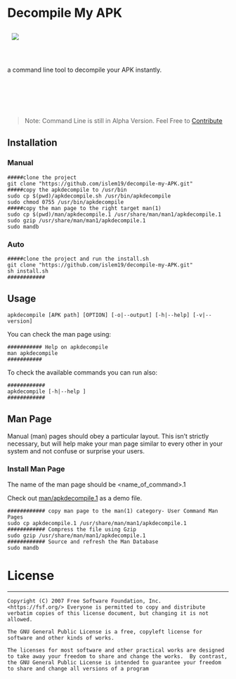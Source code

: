 # Decompile My APK 

<img src="https://github.com/islem19/decompile-my-APK/blob/master/res/img/icon.png?raw=true" align="left" hspace="10" vspace="10"></a>
<br><br><br><br><br>
a command line tool to decompile your APK instantly.
<br><br><br><br><br><br>

> Note: Command Line is still in Alpha Version. Feel Free to [Contribute](https://github.com/islem19/decompile-my-APK/blob/master/CONTRIBUTING.md)


## Installation

###	Manual

```shell
#####clone the project
git clone "https://github.com/islem19/decompile-my-APK.git"
#####copy the apkdecompile to /usr/bin
sudo cp $(pwd)/apkdecompile.sh /usr/bin/apkdecompile
sudo chmod 0755 /usr/bin/apkdecompile
#####copy the man page to the right target man(1)
sudo cp $(pwd)/man/apkdecompile.1 /usr/share/man/man1/apkdecompile.1
sudo gzip /usr/share/man/man1/apkdecompile.1
sudo mandb
```

###	Auto

```shell
#####clone the project and run the install.sh
git clone "https://github.com/islem19/decompile-my-APK.git"
sh install.sh
############ 
```

## Usage

```shell
apkdecompile [APK path] [OPTION] [-o|--output] [-h|--help] [-v|--version]
```

You can check the man page using:
```shell
########### Help on apkdecompile
man apkdecompile
###########
```

To check the available commands you can run also:
```shell
############
apkdecompile [-h|--help ]
############
```

## Man Page

Manual (man) pages should obey a particular layout. This isn’t strictly necessary, but will help make your man page similar to every other in your system and not confuse or surprise your users.

### Install Man Page

The name of the man page should be <name_of_command>.1 

Check out [man/apkdecompile.1](https://github.com/islem19/decompile-my-APK/blob/master/man/apkdecompile.1) as a demo file.
```shell
############ copy man page to the man(1) category- User Command Man Pages
sudo cp apkdecompile.1 /usr/share/man/man1/apkdecompile.1
############ Compress the file using Gzip
sudo gzip /usr/share/man/man1/apkdecompile.1
############ Source and refresh the Man Database
sudo mandb
```

# License
-------
    Copyright (C) 2007 Free Software Foundation, Inc.
    <https://fsf.org/> Everyone is permitted to copy and distribute verbatim copies of this license document, but changing it is not allowed.

    The GNU General Public License is a free, copyleft license for software and other kinds of works.

    The licenses for most software and other practical works are designed to take away your freedom to share and change the works.  By contrast,
    the GNU General Public License is intended to guarantee your freedom to share and change all versions of a program


